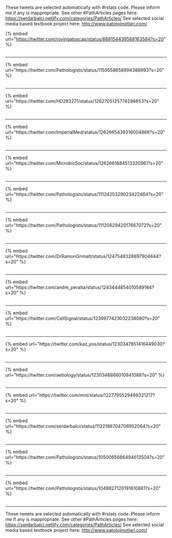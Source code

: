 

These tweets are selected automatically with #rstats code. Please inform me if any is inappropriate.
See other #PathArticles pages here: https://serdarbalci.netlify.com/categories/PathArticles/ 
See selected social media based textbook project here: http://www.patolojinotlari.com/

{% embed url="https://twitter.com/rovingatuscap/status/888154439588163584?s=20" %}<br>
<br>
<hr>
{% embed url="https://twitter.com/Pathologists/status/1159558658994388993?s=20" %}<br>
<br>
<hr>
{% embed url="https://twitter.com/HD283271/status/1262705125774286853?s=20" %}<br>
<br>
<hr>
{% embed url="https://twitter.com/ImperialMed/status/1262665439316004866?s=20" %}<br>
<br>
<hr>
{% embed url="https://twitter.com/MicrobioSoc/status/1262661884513320961?s=20" %}<br>
<br>
<hr>
{% embed url="https://twitter.com/Pathologists/status/1112425329023422464?s=20" %}<br>
<br>
<hr>
{% embed url="https://twitter.com/Pathologists/status/1112062942017667072?s=20" %}<br>
<br>
<hr>
{% embed url="https://twitter.com/DrRamonGrimalt/status/1247548328897904644?s=20" %}<br>
<br>
<hr>
{% embed url="https://twitter.com/andre_peralta/status/1243444854010589184?s=20" %}<br>
<br>
<hr>
{% embed url="https://twitter.com/CellSignal/status/1239977423032238080?s=20" %}<br>
<br>
<hr>
{% embed url="https://twitter.com/kaz_yos/status/1230347851416449030?s=20" %}<br>
<br>
<hr>
{% embed url="https://twitter.com/aetiology/status/1230346866010841088?s=20" %}<br>
<br>
<hr>
{% embed url="https://twitter.com/mnt/status/1227795529469321217?s=20" %}<br>
<br>
<hr>
{% embed url="https://twitter.com/serdarbalci/status/1122186704708952064?s=20" %}<br>
<br>
<hr>
{% embed url="https://twitter.com/Pathologists/status/1050065686494613504?s=20" %}<br>
<br>
<hr>
{% embed url="https://twitter.com/Pathologists/status/1049827120191610881?s=20" %}<br>
<br>
<hr>


These tweets are selected automatically with #rstats code. Please inform me if any is inappropriate.
See other #PathArticles pages here: https://serdarbalci.netlify.com/categories/PathArticles/ 
See selected social media based textbook project here: http://www.patolojinotlari.com/
